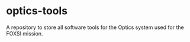 # optics-tools
A repository to store all software tools for the Optics system used for the FOXSI mission.
